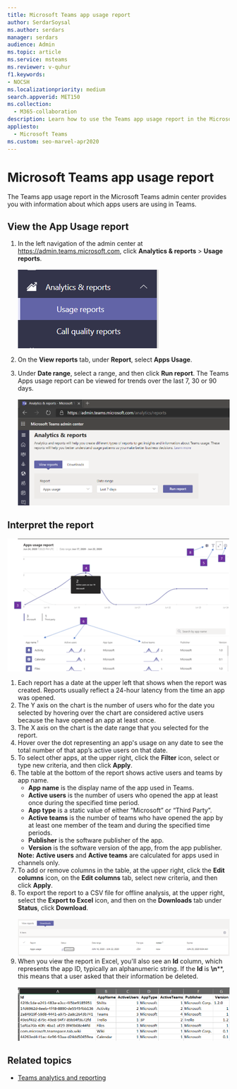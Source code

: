 ```yaml
---
title: Microsoft Teams app usage report
author: SerdarSoysal
ms.author: serdars
manager: serdars
audience: Admin
ms.topic: article
ms.service: msteams
ms.reviewer: v-quhur
f1.keywords:
- NOCSH
ms.localizationpriority: medium
search.appverid: MET150
ms.collection: 
  - M365-collaboration
description: Learn how to use the Teams app usage report in the Microsoft Teams admin center.
appliesto: 
  - Microsoft Teams
ms.custom: seo-marvel-apr2020
---
```


# Microsoft Teams app usage report

The Teams app usage report in the Microsoft Teams admin center provides you with information about which apps users are using in Teams.  

## View the App Usage report

1. In the left navigation of the admin center at <https://admin.teams.microsoft.com>, click **Analytics & reports** > **Usage reports**.<br><br>![Screenshot of the Usage Reports menu item.](media/app-usage-report1.png "Screenshot of the Usage Reports menu item.")
2. On the **View reports** tab, under **Report**, select **Apps Usage**.

3. Under **Date range**, select a range, and then click **Run report**. The Teams Apps usage report can be viewed for trends over the last 7, 30 or 90 days.<br><br>![Screenshot of the Apps Usage report.](media/app-usage-report2.png "Screenshot of the Apps Usage report.")


## Interpret the report

![Screenshot of the Teams app usage report in the Teams admin center with callouts.](media/app-usage-report5.png "Screenshot of the Teams app usage report in the Teams admin center with callouts")<br>

1. Each report has a date at the upper left that shows when the report was created. Reports usually reflect a 24-hour latency from the time an app was opened.
2. The Y axis on the chart is the number of users who for the date you selected by hovering over the chart are considered active users because the have opened an app at least once.
3. The X axis on the chart is the date range that you selected for the report.
4. Hover over the dot representing an app's usage on any date to see the total number of that app’s active users on that date.
5. To select other apps, at the upper right, click the **Filter** icon, select or type new criteria, and then click **Apply**.
6. The table at the bottom of the report shows active users and teams by app name.<br><ul><li>**App name** is the display name of the app used in Teams.</li><li>**Active users** is the number of users who opened the app at least once during the specified time period.</li><li>**App type** is a static value of either “Microsoft” or “Third Party”.</li><li>**Active teams** is the number of teams who have opened the app by at least one member of the team and during the specified time periods.</li><li>**Publisher** is the software publisher of the app.</li><li>**Version** is the software version of the app, from the app publisher.</li></ul><b> Note:</b> **Active users** and **Active teams** are calculated for apps used in channels only.
7. To add or remove columns in the table, at the upper right, click the **Edit columns** icon, on the **Edit columns** tab, select new criteria, and then click **Apply**.
8. To export the report to a CSV file for offline analysis, at the upper right, select the **Export to Excel** icon, and then on the **Downloads** tab under **Status**, click **Download**.<br><br>![Screenshot of Downloads pane.](media/app-usage-report7.png "Screenshot of Downloads pane")
9. When you view the report in Excel, you'll also see an **Id** column, which represents the app ID, typically an alphanumeric string. If the **Id** is **\n****, this means that a user asked that their information be deleted.<br><br>![Screenshot of the downloaded Excel report.](media/app-usage-report8.png "Screenshot of the downloaded Excel report.")

## Related topics

- [Teams analytics and reporting](teams-reporting-reference.md)
